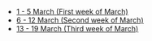 - [1 - 5 March (First week of March)](05.03.2023.md)
- [6 - 12 March (Second week of March)](12.03.2023.md)
- [13 - 19 March (Third week of March)](13.03.2023.md)
